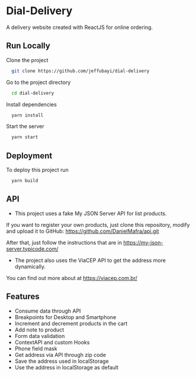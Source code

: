 # Dial-Delivery

A delivery website created with ReactJS for online ordering.


## Run Locally

Clone the project

```bash
  git clone https://github.com/jeffubayi/dial-delivery
```

Go to the project directory

```bash
  cd dial-delivery
```

Install dependencies

```bash
  yarn install
```

Start the server

```bash
  yarn start
```

## Deployment

To deploy this project run

```bash
  yarn build
```

## API

- This project uses a fake My JSON Server API for list products.

If you want to register your own products, just clone this repository, modify and upload it to GitHub: https://github.com/DanielMafra/api.git

After that, just follow the instructions that are in https://my-json-server.typicode.com/

- The project also uses the ViaCEP API to get the address more dynamically.

You can find out more about at https://viacep.com.br/

## Features

- Consume data through API
- Breakpoints for Desktop and Smartphone
- Increment and decrement products in the cart
- Add note to product
- Form data validation
- ContextAPI and custom Hooks
- Phone field mask
- Get address via API through zip code
- Save the address used in localStorage
- Use the address in localStorage as default

